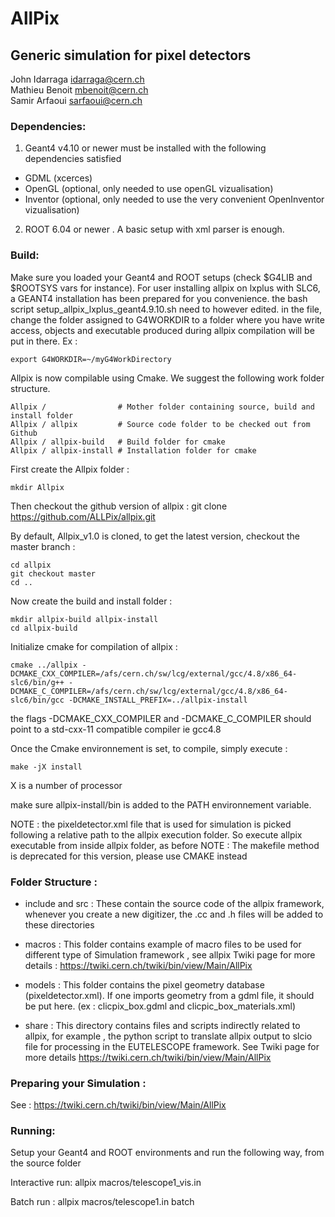 
# AllPix     		    
## Generic simulation for pixel detectors	
                                                                                      
John Idarraga <idarraga@cern.ch>        
Mathieu Benoit <mbenoit@cern.ch>  
Samir Arfaoui  <sarfaoui@cern.ch>     

### Dependencies:

1) Geant4 v4.10 or newer must be installed with the following dependencies
satisfied

- GDML (xcerces)
- OpenGL (optional, only needed to use openGL vizualisation)
- Inventor  (optional, only needed to use the very convenient OpenInventor vizualisation)

2) ROOT 6.04 or newer .  A basic setup with xml parser is enough.

### Build:

Make sure you loaded your Geant4 and ROOT setups (check $G4LIB and $ROOTSYS vars for instance). For user installing allpix on lxplus with SLC6, a GEANT4 installation has been prepared for you convenience. the bash script setup_allpix_lxplus_geant4.9.10.sh need to however edited. in the file, change the folder assigned to G4WORKDIR to a folder where you have write access, objects and executable produced during allpix compilation will be put in there. Ex : 
	
    export G4WORKDIR=~/myG4WorkDirectory	
	
Allpix is now compilable using Cmake. We suggest the following work folder structure. 
	
	Allpix /  				# Mother folder containing source, build and install folder
	Allpix / allpix 		# Source code folder to be checked out from Github 
	Allpix / allpix-build 	# Build folder for cmake 
	Allpix / allpix-install # Installation folder for cmake 
	
First create the Allpix folder : 
	

	mkdir Allpix 

Then checkout the github version of allpix : 
    git clone https://github.com/ALLPix/allpix.git

By default, Allpix_v1.0 is cloned, to get the latest version, checkout the master branch : 

	cd allpix 
	git checkout master 
	cd ..

Now create the build and install folder : 

	mkdir allpix-build allpix-install
	cd allpix-build 

Initialize cmake for compilation of allpix : 

	cmake ../allpix -DCMAKE_CXX_COMPILER=/afs/cern.ch/sw/lcg/external/gcc/4.8/x86_64-slc6/bin/g++ -DCMAKE_C_COMPILER=/afs/cern.ch/sw/lcg/external/gcc/4.8/x86_64-slc6/bin/gcc -DCMAKE_INSTALL_PREFIX=../allpix-install

	
the flags -DCMAKE_CXX_COMPILER and -DCMAKE_C_COMPILER should point to a std-cxx-11 compatible compiler ie gcc4.8 
	
	
Once the Cmake environnement is set, to compile, simply execute : 

	make -jX install 

X is a number of processor 
	
make sure allpix-install/bin is added to the PATH environnement variable. 
	
NOTE : the pixeldetector.xml file that is used for simulation is picked following a relative path to the allpix execution folder. So execute allpix executable from inside allpix folder, as before
NOTE : The makefile method is deprecated for this version, please use CMAKE instead 
	

### Folder Structure : 

- include and src : These contain the source code of the allpix framework, whenever you create a new digitizer, the .cc and  .h
files will be added to these directories 

- macros : This folder contains example of macro files to be used for different type of Simulation framework , see allpix Twiki
page for more details : https://twiki.cern.ch/twiki/bin/view/Main/AllPix

- models : This folder contains the pixel geometry database (pixeldetector.xml). If one imports geometry from a gdml file, it
should be put here. (ex : clicpix_box.gdml and clicpic_box_materials.xml)

- share :  This directory contains files and scripts indirectly related to allpix, for example , the python script to translate
allpix output to slcio file for processing in the EUTELESCOPE framework. See Twiki page for more details https://twiki.cern.ch/twiki/bin/view/Main/AllPix
	
	

### Preparing your Simulation : 

See : https://twiki.cern.ch/twiki/bin/view/Main/AllPix


	
### Running:

Setup your Geant4 and ROOT environments and run the following
way, from the source folder

Interactive run:
    allpix macros/telescope1_vis.in

Batch run : 
    allpix macros/telescope1.in batch


